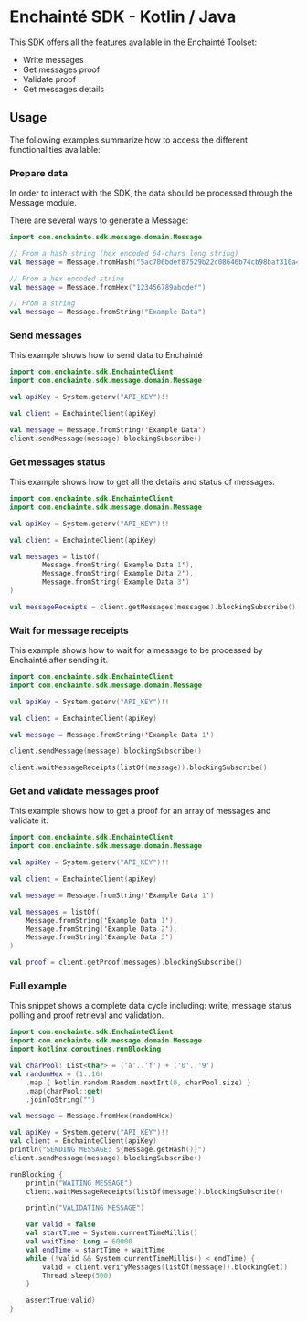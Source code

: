 # Enchainté SDK -  Kotlin / Java

This SDK offers all the features available in the Enchainté Toolset:
- Write messages
- Get messages proof
- Validate proof
- Get messages details


## Usage

The following examples summarize how to access the different functionalities available:

### Prepare data

In order to interact with the SDK, the data should be processed through the Message module.

There are several ways to generate a Message:

```kotlin
import com.enchainte.sdk.message.domain.Message

// From a hash string (hex encoded 64-chars long string)
val message = Message.fromHash("5ac706bdef87529b22c08646b74cb98baf310a46bd21ee420814b04c71fa42b1")

// From a hex encoded string
val message = Message.fromHex("123456789abcdef")

// From a string
val message = Message.fromString("Example Data")
```

### Send messages

This example shows how to send data to Enchainté

```kotlin
import com.enchainte.sdk.EnchainteClient
import com.enchainte.sdk.message.domain.Message

val apiKey = System.getenv("API_KEY")!!

val client = EnchainteClient(apiKey)

val message = Message.fromString('Example Data')
client.sendMessage(message).blockingSubscribe()
```

### Get messages status

This example shows how to get all the details and status of messages:

```kotlin
import com.enchainte.sdk.EnchainteClient
import com.enchainte.sdk.message.domain.Message

val apiKey = System.getenv("API_KEY")!!

val client = EnchainteClient(apiKey)

val messages = listOf(
        Message.fromString('Example Data 1'),
        Message.fromString('Example Data 2'),
        Message.fromString('Example Data 3')
)

val messageReceipts = client.getMessages(messages).blockingSubscribe()
```

### Wait for message receipts

This example shows how to wait for a message to be processed by Enchainté after sending it.

```kotlin
import com.enchainte.sdk.EnchainteClient
import com.enchainte.sdk.message.domain.Message

val apiKey = System.getenv("API_KEY")!!

val client = EnchainteClient(apiKey)

val message = Message.fromString('Example Data 1')

client.sendMessage(message).blockingSubscribe()

client.waitMessageReceipts(listOf(message)).blockingSubscribe()
```


### Get and validate messages proof

This example shows how to get a proof for an array of messages and validate it:

```kotlin
import com.enchainte.sdk.EnchainteClient
import com.enchainte.sdk.message.domain.Message

val apiKey = System.getenv("API_KEY")!!

val client = EnchainteClient(apiKey)

val message = Message.fromString('Example Data 1')

val messages = listOf(
    Message.fromString('Example Data 1'),
    Message.fromString('Example Data 2'),
    Message.fromString('Example Data 3')
)

val proof = client.getProof(messages).blockingSubscribe()
```

### Full example

This snippet shows a complete data cycle including: write, message status polling and proof retrieval and validation.

```kotlin
import com.enchainte.sdk.EnchainteClient
import com.enchainte.sdk.message.domain.Message
import kotlinx.coroutines.runBlocking

val charPool: List<Char> = ('a'..'f') + ('0'..'9')
val randomHex = (1..16)
    .map { kotlin.random.Random.nextInt(0, charPool.size) }
    .map(charPool::get)
    .joinToString("")

val message = Message.fromHex(randomHex)

val apiKey = System.getenv("API_KEY")!!
val client = EnchainteClient(apiKey)
println("SENDING MESSAGE: ${message.getHash()}")
client.sendMessage(message).blockingSubscribe()

runBlocking {
    println("WAITING MESSAGE")
    client.waitMessageReceipts(listOf(message)).blockingSubscribe()

    println("VALIDATING MESSAGE")

    var valid = false
    val startTime = System.currentTimeMillis()
    val waitTime: Long = 60000
    val endTime = startTime + waitTime
    while (!valid && System.currentTimeMillis() < endTime) {
        valid = client.verifyMessages(listOf(message)).blockingGet()
        Thread.sleep(500)
    }

    assertTrue(valid)
}
```